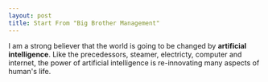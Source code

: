 ```yaml
---
layout: post
title: Start From "Big Brother Management"
---
```

I am a strong believer that the world is going to be changed by **artificial intelligence**.
Like the precedessors, steamer, electricty, computer and internet, the power of artificial intelligence is re-innovating many aspects of human's life.

